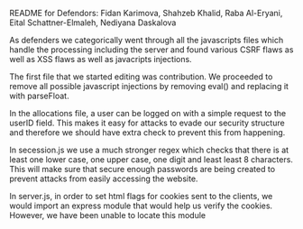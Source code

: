 README for Defendors: Fidan Karimova, Shahzeb Khalid, Raba Al-Eryani, Eital Schattner-Elmaleh, Nediyana Daskalova

As defenders we categorically went through all the javascripts files which handle the processing including the server and found various CSRF flaws as well as XSS flaws as well as javacripts injections. 

The first file that we started editing was contribution. We proceeded to remove all possible javascript injections by removing eval() and replacing it with parseFloat.

In the allocations file, a user can be logged on with a simple request to the userID field. This makes it easy for attacks to evade our security structure and therefore we should have extra check to prevent this from happening. 

In secession.js we use a much stronger regex which checks that there is at least one lower case, one upper case, one digit and least least 8 characters. This will make sure that secure enough passwords are being created to prevent attacks from easily accessing the website. 

In server.js, in order to set html flags for cookies sent to the clients, we would import an express module that would help us verify the cookies. However, we have been unable to locate this module 

